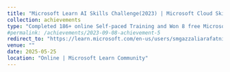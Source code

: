```yaml
---
title: "Microsoft Learn AI Skills Challenge(2023) | Microsoft Cloud Skills Challenge(2024) | Microsoft AI Skill Fest(2025), Participant"
collection: achievements
type: "Completed 186+ online Self‑paced Training and Won 8 free Microsoft certification exam. Modules: 886 , Training Time: 700 Hours and Passed Azure DP100 | DP700 | AI102 | DP203 | AI900"
#permalink: /achievements/2023-09-08-achievement-5
redirect_to: "https://learn.microsoft.com/en-us/users/smgazzaliarafatnishan-4645/transcript/d5y6ghp168eyero"
venue: ""
date: 2025-05-25
location: "Online | Microsoft Learn Community"
---
```

